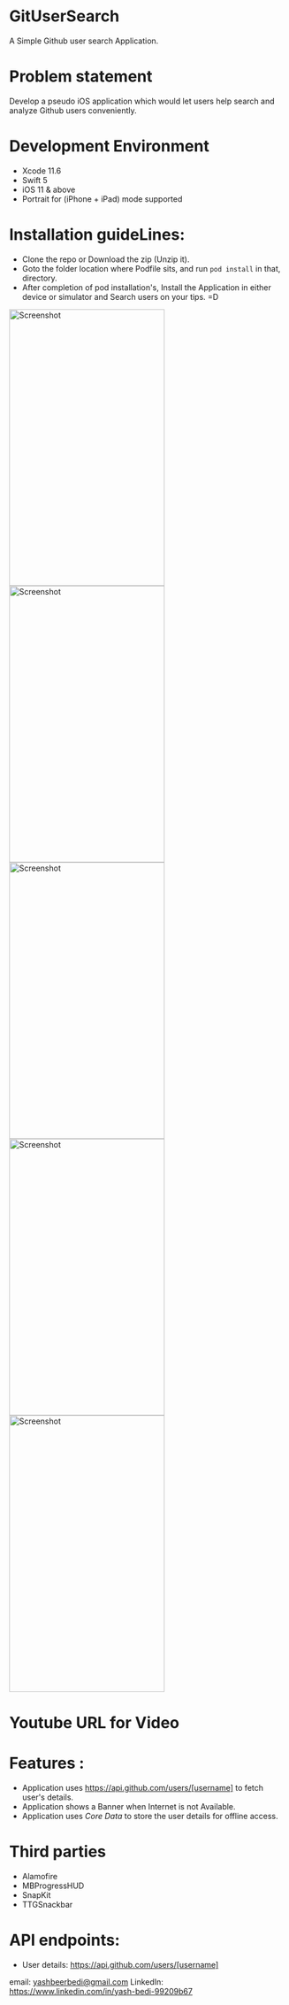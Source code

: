 # GitUserSearch

A Simple Github user search Application.

# Problem statement
Develop a pseudo iOS application which would let users help search and analyze Github users conveniently.

# Development Environment
- Xcode 11.6
- Swift 5
- iOS 11 & above
- Portrait for (iPhone + iPad) mode supported


# Installation guideLines:
- Clone the repo or Download the zip (Unzip it).
- Goto the folder location where Podfile sits, and run `pod install` in that, directory.
- After completion of pod installation's, Install the Application in either device or simulator and Search users on your tips. =D


<img src="https://i.paste.pics/3N1EA.png" width="281" height="500" alt="Screenshot">
<img src="https://i.paste.pics/3N1EF.png" width="281" height="500" alt="Screenshot">
<img src="https://i.paste.pics/3N1EN.png" width="281" height="500" alt="Screenshot">
<img src="https://i.paste.pics/3N1EW.png" width="281" height="500" alt="Screenshot">
<img src="https://i.paste.pics/3N1F3.png" width="281" height="500" alt="Screenshot">

# Youtube URL for Video
  


# Features : 

- Application uses https://api.github.com/users/[username] to fetch user's details.
- Application shows a Banner when Internet is not Available.
- Application uses *Core Data* to store the user details for offline access.




# Third parties

- Alamofire  
- MBProgressHUD 
- SnapKit
- TTGSnackbar 

# API endpoints:
- User details: https://api.github.com/users/[username]

email: yashbeerbedi@gmail.com LinkedIn: https://www.linkedin.com/in/yash-bedi-99209b67
